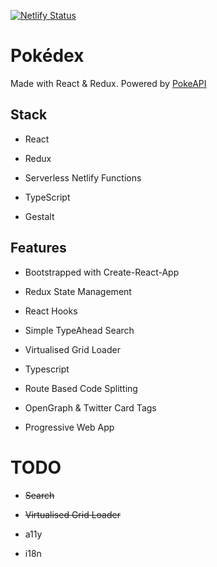 [![Netlify Status](https://api.netlify.com/api/v1/badges/d99208be-836f-413a-a9da-d508646ed273/deploy-status)](https://app.netlify.com/sites/react-pokedex/deploys)

# Pokédex
Made with React & Redux. Powered by [PokeAPI](https://pokeapi.co)

## Stack

- React
  
- Redux

- Serverless Netlify Functions
  
- TypeScript
  
- Gestalt

## Features

- Bootstrapped with Create-React-App
  
- Redux State Management
  
- React Hooks

- Simple TypeAhead Search
  
- Virtualised Grid Loader
  
- Typescript
  
- Route Based Code Splitting
  
- OpenGraph & Twitter Card Tags
  
- Progressive Web App

# TODO

- ~~Search~~
  
- ~~Virtualised Grid Loader~~

- a11y
  
- i18n
